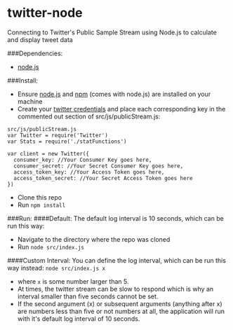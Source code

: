 # twitter-node
Connecting to Twitter's Public Sample Stream using Node.js to calculate and display tweet data

###Dependencies:
- [node.js](https://nodejs.org/download/)

###Install:
- Ensure [node.js](https://nodejs.org/) and [npm](https://www.npmjs.com/) (comes with node.js) are installed on your machine
- Create your [twitter credentials](https://apps.twitter.com/) and place each corresponding key in the commented out section of src/js/publicStream.js:
```   
src/js/publicStream.js
var Twitter = require('Twitter')
var Stats = require('./statFunctions')

var client = new Twitter({
  consumer_key: //Your Consumer Key goes here,
  consumer_secret: //Your Secret Consumer Key goes here,
  access_token_key: //Your Access Token goes here,
  access_token_secret: //Your Secret Access Token goes here
})
```
- Clone this repo
- Run `npm install`

###Run:
####Default:
The default log interval is 10 seconds, which can be run this way:
- Navigate to the directory where the repo was cloned
- Run `node src/index.js`

####Custom Interval:
You can define the log interval, which can be run this way instead:
 `node src/index.js x`
- where `x` is some number larger than 5.
- At times, the twitter stream can be slow to respond which is why an interval smaller than five seconds cannot be set.
- If the second argument (x) or subsequent arguments (anything after x) are numbers less than five or not numbers at all, the application will run with it's default log interval of 10 seconds.
